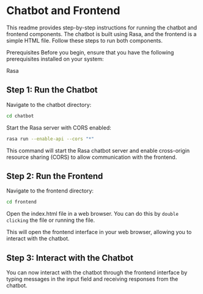 # Chatbot and Frontend

This readme provides step-by-step instructions for running the chatbot and frontend components. The chatbot is built using Rasa, and the frontend is a simple HTML file. Follow these steps to run both components.

Prerequisites
Before you begin, ensure that you have the following prerequisites installed on your system:

Rasa

## Step 1: Run the Chatbot

Navigate to the chatbot directory:

```bash
cd chatbot
```

Start the Rasa server with CORS enabled:

```bash
rasa run --enable-api --cors "*"
```

This command will start the Rasa chatbot server and enable cross-origin resource sharing (CORS) to allow communication with the frontend.

## Step 2: Run the Frontend

Navigate to the frontend directory:

```bash
cd frontend
```

Open the index.html file in a web browser. You can do this by `double clicking` the file or running the file.

This will open the frontend interface in your web browser, allowing you to interact with the chatbot.

## Step 3: Interact with the Chatbot

You can now interact with the chatbot through the frontend interface by typing messages in the input field and receiving responses from the chatbot.
